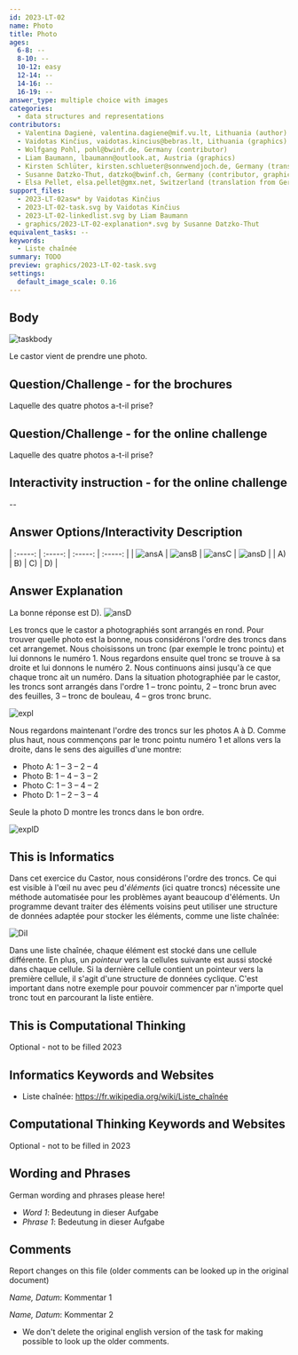 ```yaml
---
id: 2023-LT-02
name: Photo
title: Photo
ages:
  6-8: --
  8-10: --
  10-12: easy
  12-14: --
  14-16: --
  16-19: --
answer_type: multiple choice with images
categories:
  - data structures and representations
contributors:
  - Valentina Dagienė, valentina.dagiene@mif.vu.lt, Lithuania (author)
  - Vaidotas Kinčius, vaidotas.kincius@bebras.lt, Lithuania (graphics)
  - Wolfgang Pohl, pohl@bwinf.de, Germany (contributor)
  - Liam Baumann, lbaumann@outlook.at, Austria (graphics)
  - Kirsten Schlüter, kirsten.schlueter@sonnwendjoch.de, Germany (translation from English into German)
  - Susanne Datzko-Thut, datzko@bwinf.ch, Germany (contributor, graphics)
  - Elsa Pellet, elsa.pellet@gmx.net, Switzerland (translation from German into French)
support_files:
  - 2023-LT-02asw* by Vaidotas Kinčius
  - 2023-LT-02-task.svg by Vaidotas Kinčius
  - 2023-LT-02-linkedlist.svg by Liam Baumann
  - graphics/2023-LT-02-explanation*.svg by Susanne Datzko-Thut
equivalent_tasks: --
keywords:
  - Liste chaînée
summary: TODO
preview: graphics/2023-LT-02-task.svg
settings:
  default_image_scale: 0.16
---
```



## Body

![taskbody](graphics/2023-LT-02-task.svg "Le castor prend une photo (250px)")

Le castor vient de prendre une photo.


## Question/Challenge - for the brochures

Laquelle des quatre photos a-t-il prise?


## Question/Challenge - for the online challenge

Laquelle des quatre photos a-t-il prise?


## Interactivity instruction - for the online challenge

--


## Answer Options/Interactivity Description

| :-----: | :-----: | :-----: | :-----: |
| ![ansA] | ![ansB] | ![ansC] | ![ansD] |
|   A)    |   B)    |   C)    |   D)    |

[ansA]: graphics/2023-LT-02asw-A.svg "Réponse A (150px)"
[ansB]: graphics/2023-LT-02asw-B.svg "Réponse B (150px)"
[ansC]: graphics/2023-LT-02asw-C.svg "Réponse C (150px)"
[ansD]: graphics/2023-LT-02asw-D.svg "Réponse D (150px)"


## Answer Explanation

La bonne réponse est D). ![ansD]

Les troncs que le castor a photographiés sont arrangés en rond. Pour trouver quelle photo est la bonne, nous considérons l'ordre des troncs dans cet arrangemet. Nous choisissons un tronc (par exemple le tronc pointu) et lui donnons le numéro 1. Nous regardons ensuite quel tronc se trouve à sa droite et lui donnons le numéro 2. Nous continuons ainsi jusqu'à ce que chaque tronc ait un numéro. Dans la situation photographiée par le castor, les troncs sont arrangés dans l'ordre 1 – tronc pointu, 2 – tronc brun avec des feuilles, 3 – tronc de bouleau, 4 – gros tronc brunc.

![expl](graphics/2023-LT-02-explanation.svg)

Nous regardons maintenant l'ordre des troncs sur les photos A à D. Comme plus haut, nous commençons par le tronc pointu numéro 1 et allons vers la droite, dans le sens des aiguilles d'une montre:
- Photo A: 1 – 3 – 2 – 4
- Photo B: 1 – 4 – 3 – 2
- Photo C: 1 – 3 – 4 – 2
- Photo D: 1 – 2 – 3 – 4

Seule la photo D montre les troncs dans le bon ordre.

![explD](graphics/2023-LT-02-explanationD.svg)

## This is Informatics

Dans cet exercice du Castor, nous considérons l'ordre des troncs. Ce qui est visible à l'œil nu avec peu d'_éléments_ (ici quatre troncs) nécessite une méthode automatisée pour les problèmes ayant beaucoup d'éléments. Un programme devant traiter des éléments voisins peut utiliser une structure de données adaptée pour stocker les éléments, comme une liste chaînée:

![DiI](graphics/2023-LT-02-linkedlist.svg "liste chaînée (500px)")

Dans une liste chaînée, chaque élément est stocké dans une cellule différente. En plus, un _pointeur_ vers la cellules suivante est aussi stocké dans chaque cellule. Si la dernière cellule contient un pointeur vers la première cellule, il s'agit d'une structure de données cyclique. C'est important dans notre exemple pour pouvoir commencer par n'importe quel tronc tout en parcourant la liste entière.


## This is Computational Thinking

Optional - not to be filled 2023


## Informatics Keywords and Websites

 - Liste chaînée: https://fr.wikipedia.org/wiki/Liste_chaînée


## Computational Thinking Keywords and Websites

Optional - not to be filled in 2023


## Wording and Phrases

German wording and phrases please here!

 - _Word 1_: Bedeutung in dieser Aufgabe
 - _Phrase 1_: Bedeutung in dieser Aufgabe 


## Comments

Report changes on this file (older comments can be looked up in the original document)

_Name, Datum_: Kommentar 1

_Name, Datum_: Kommentar 2

 * We don't delete the original english version of the task for making possible to look up the older comments.